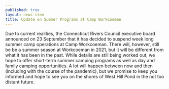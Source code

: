 ```yaml
---
published: true
layout: news-item
title: Update on Summer Programs at Camp Workcoeman
---
```


Due to current realities, the Connecticut Rivers Council executive board announced on 23 September that it has decided to suspend week long summer camp operations at Camp Workcoeman. There will, however, still be be a summer season at Workcoeman in 2021, but it will be different from what it has been in the past. While details are still being worked out, we hope to offer short-term summer camping programs as well as day and family camping opportunities. A lot will happen between now and then (including with the course of the pandemic), but we promise to keep you informed and hope to see you on the shores of West Hill Pond in the not too distant future.
